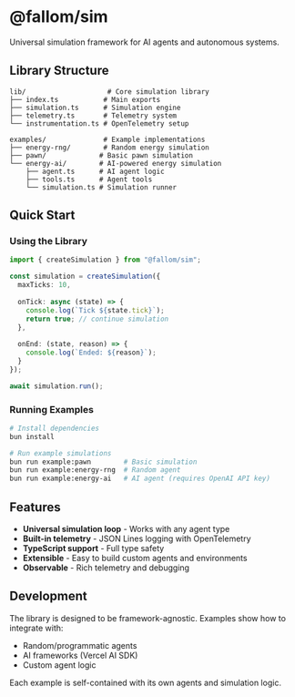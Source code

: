 # @fallom/sim

Universal simulation framework for AI agents and autonomous systems.

## Library Structure

```
lib/                    # Core simulation library
├── index.ts           # Main exports
├── simulation.ts      # Simulation engine
├── telemetry.ts       # Telemetry system
└── instrumentation.ts # OpenTelemetry setup

examples/              # Example implementations
├── energy-rng/        # Random energy simulation
├── pawn/             # Basic pawn simulation
└── energy-ai/        # AI-powered energy simulation
    ├── agent.ts      # AI agent logic
    ├── tools.ts      # Agent tools
    └── simulation.ts # Simulation runner
```

## Quick Start

### Using the Library

```typescript
import { createSimulation } from "@fallom/sim";

const simulation = createSimulation({
  maxTicks: 10,
  
  onTick: async (state) => {
    console.log(`Tick ${state.tick}`);
    return true; // continue simulation
  },
  
  onEnd: (state, reason) => {
    console.log(`Ended: ${reason}`);
  }
});

await simulation.run();
```

### Running Examples

```bash
# Install dependencies
bun install

# Run example simulations
bun run example:pawn        # Basic simulation
bun run example:energy-rng  # Random agent
bun run example:energy-ai   # AI agent (requires OpenAI API key)
```

## Features

- **Universal simulation loop** - Works with any agent type
- **Built-in telemetry** - JSON Lines logging with OpenTelemetry
- **TypeScript support** - Full type safety
- **Extensible** - Easy to build custom agents and environments
- **Observable** - Rich telemetry and debugging

## Development

The library is designed to be framework-agnostic. Examples show how to integrate with:
- Random/programmatic agents
- AI frameworks (Vercel AI SDK)
- Custom agent logic

Each example is self-contained with its own agents and simulation logic.